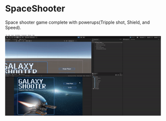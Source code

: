 # SpaceShooter

Space shooter game complete with powerups(Tripple shot, Shield, and Speed).

<div>
  <span>
    <img src="Assets/Animations/SpaceShooterGifForGit.gif" width="800">
  </span>
</div>
